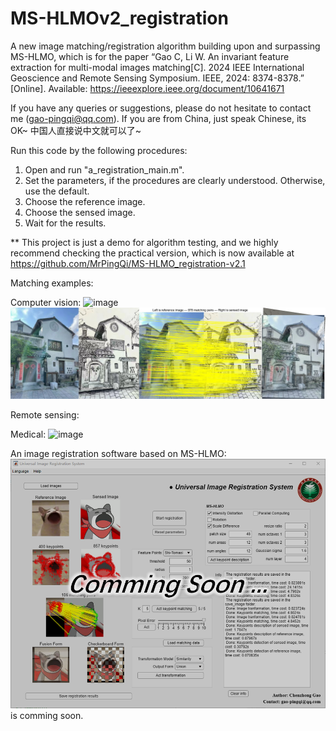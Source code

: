 # MS-HLMOv2_registration

A new image matching/registration algorithm building upon and surpassing MS-HLMO, which is for the paper “Gao C, Li W. An invariant feature extraction for multi-modal images matching[C]. 2024 IEEE International Geoscience and Remote Sensing Symposium. IEEE, 2024: 8374-8378.” [Online]. Available: https://ieeexplore.ieee.org/document/10641671

If you have any queries or suggestions, please do not hesitate to contact me (gao-pingqi@qq.com).
If you are from China, just speak Chinese, its OK~  中国人直接说中文就可以了~

Run this code by the following procedures:

1. Open and run "a_registration_main.m".
2. Set the parameters, if the procedures are clearly understood. Otherwise, use the default.
3. Choose the reference image.
4. Choose the sensed image.
5. Wait for the results.

** This project is just a demo for algorithm testing, and we highly recommend checking the practical version, which is now available at https://github.com/MrPingQi/MS-HLMO_registration-v2.1

Matching examples:

Computer vision:
![image](example_igarss.png)
![image](example_cv.png)

Remote sensing:

Medical:
![image](example_medical.png)

An image registration software based on MS-HLMO:
![image](soon.jpg)
is comming soon.
